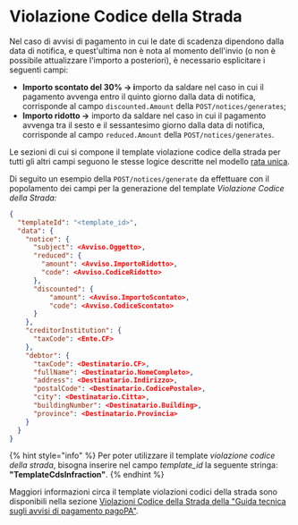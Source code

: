 # Violazione Codice della Strada

Nel caso di avvisi di pagamento in cui le date di scadenza dipendono dalla data di notifica, e quest'ultima non è nota al momento dell'invio (o non è possibile attualizzare l'importo a posteriori), è necessario esplicitare i seguenti campi:

* **Importo scontato del 30% -> i**mporto da saldare nel caso in cui il pagamento avvenga entro il quinto giorno dalla data di notifica, corrisponde al campo `discounted.Amount` della `POST/notices/generates`;
* **Importo ridotto ->** importo da saldare nel caso in cui il pagamento avvenga tra il sesto e il sessantesimo giorno dalla data di notifica, corrisponde al campo `reduced.Amount` della `POST/notices/generates`.

Le sezioni di cui si compone il template violazione codice della strada per tutti gli altri campi seguono le stesse logice descritte nel modello [rata unica](../rata-unica/).

Di seguito un esempio della `POST/notices/generate` da effettuare con il popolamento dei campi per la generazione del template _Violazione Codice della Strada:_

```json
{
  "templateId": "<template_id>",
  "data": {
    "notice": {
      "subject": <Avviso.Oggetto>,
      "reduced": {
        "amount": <Avviso.ImportoRidotto>,
        "code": <Avviso.CodiceRidotto>
      },
      "discounted": {
          "amount": <Avviso.ImportoScontato>,
          "code": <Avviso.CodiceScontato>
      }
    },
    "creditorInstitution": {
      "taxCode": <Ente.CF>
    },
    "debtor": {
      "taxCode": <Destinatario.CF>,
      "fullName": <Destinatario.NomeCompleto>,
      "address": <Destinatario.Indirizzo>,
      "postalCode": <Destinatario.CodicePostale>,
      "city": <Destinatario.Citta>,
      "buildingNumber": <Destinatario.Building>,
      "province": <Destinatario.Provincia>
    }
  }
}
```

{% hint style="info" %}
Per poter utilizzare il template _violazione codice della strada_, bisogna inserire nel campo _template\_id_ la seguente stringa: **"TemplateCdsInfraction"**.
{% endhint %}

Maggiori informazioni circa il template violazioni codici della strada sono disponibili nella sezione [Violazioni Codice della Strada della "Guida tecnica sugli avvisi di pagamento pagoPA"](https://docs.pagopa.it/avviso-pagamento/allegato-1/varianti/violazioni-codice-della-strada).
